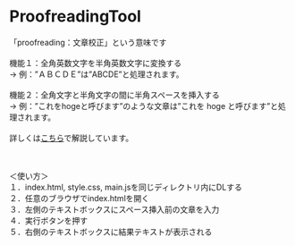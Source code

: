 # ProofreadingTool
「proofreading：文章校正」という意味です<br>
<br>
機能１：全角英数文字を半角英数文字に変換する<br>
→ 例：”ＡＢＣＤＥ”は”ABCDE”と処理されます。<br>
<br>
機能２：全角文字と半角文字の間に半角スペースを挿入する<br>
→ 例：”これをhogeと呼びます”のような文章は”これを hoge と呼びます”と処理されます。<br>
<br>
詳しくは<a href="https://www.sirloin-nagurigaki.net/entry/2018/10/01/232616">こちら</a>で解説しています。<br>

<br><br>
＜使い方＞<br>
１．index.html, style.css, main.jsを同じディレクトリ内にDLする<br>
２．任意のブラウザでindex.htmlを開く<br>
３．左側のテキストボックスにスペース挿入前の文章を入力<br>
４．実行ボタンを押す<br>
５．右側のテキストボックスに結果テキストが表示される<br>
